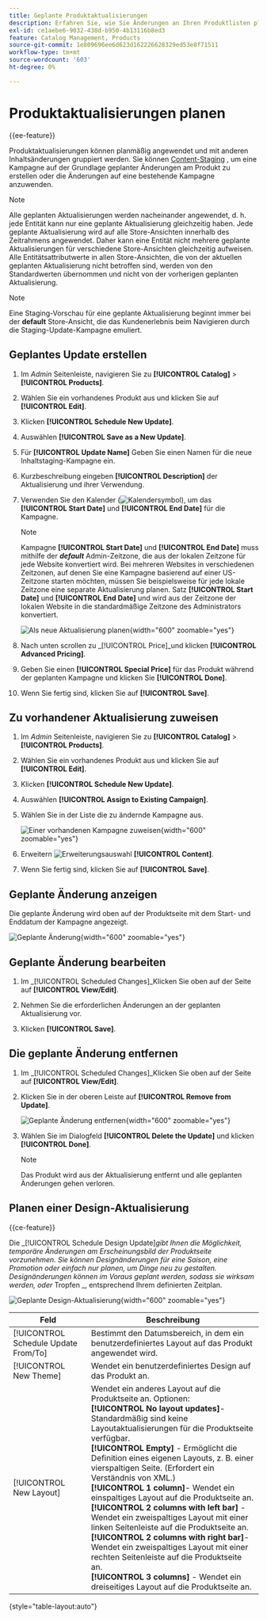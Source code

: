 ```yaml
---
title: Geplante Produktaktualisierungen
description: Erfahren Sie, wie Sie Änderungen an Ihren Produktlisten planen, um Kampagnen und Werbeprogramme zu unterstützen.
exl-id: ce1aebe6-9032-438d-b950-4b13116b8ed3
feature: Catalog Management, Products
source-git-commit: 1e809696ee6d623d162226628329ed53e8f71511
workflow-type: tm+mt
source-wordcount: '603'
ht-degree: 0%

---
```


# Produktaktualisierungen planen

{{ee-feature}}

Produktaktualisierungen können planmäßig angewendet und mit anderen Inhaltsänderungen gruppiert werden. Sie können [Content-Staging](../content-design/content-staging.md) , um eine Kampagne auf der Grundlage geplanter Änderungen am Produkt zu erstellen oder die Änderungen auf eine bestehende Kampagne anzuwenden.

>[!NOTE]
>
>Alle geplanten Aktualisierungen werden nacheinander angewendet, d. h. jede Entität kann nur eine geplante Aktualisierung gleichzeitig haben. Jede geplante Aktualisierung wird auf alle Store-Ansichten innerhalb des Zeitrahmens angewendet. Daher kann eine Entität nicht mehrere geplante Aktualisierungen für verschiedene Store-Ansichten gleichzeitig aufweisen. Alle Entitätsattributwerte in allen Store-Ansichten, die von der aktuellen geplanten Aktualisierung nicht betroffen sind, werden von den Standardwerten übernommen und nicht von der vorherigen geplanten Aktualisierung.

>[!NOTE]
>
>Eine Staging-Vorschau für eine geplante Aktualisierung beginnt immer bei der **default** Store-Ansicht, die das Kundenerlebnis beim Navigieren durch die Staging-Update-Kampagne emuliert.

## Geplantes Update erstellen

1. Im _Admin_ Seitenleiste, navigieren Sie zu **[!UICONTROL Catalog]** > **[!UICONTROL Products]**.

1. Wählen Sie ein vorhandenes Produkt aus und klicken Sie auf **[!UICONTROL Edit]**.

1. Klicken **[!UICONTROL Schedule New Update]**.

1. Auswählen **[!UICONTROL Save as a New Update]**.

1. Für **[!UICONTROL Update Name]** Geben Sie einen Namen für die neue Inhaltstaging-Kampagne ein.

1. Kurzbeschreibung eingeben **[!UICONTROL Description]** der Aktualisierung und ihrer Verwendung.

1. Verwenden Sie den Kalender (![Kalendersymbol](../assets/icon-calendar.png)), um das **[!UICONTROL Start Date]** und **[!UICONTROL End Date]** für die Kampagne.

   >[!NOTE]
   >
   >Kampagne **[!UICONTROL Start Date]** und **[!UICONTROL End Date]** muss mithilfe der **_default_** Admin-Zeitzone, die aus der lokalen Zeitzone für jede Website konvertiert wird. Bei mehreren Websites in verschiedenen Zeitzonen, auf denen Sie eine Kampagne basierend auf einer US-Zeitzone starten möchten, müssen Sie beispielsweise für jede lokale Zeitzone eine separate Aktualisierung planen. Satz **[!UICONTROL Start Date]** und **[!UICONTROL End Date]** und wird aus der Zeitzone der lokalen Website in die standardmäßige Zeitzone des Administrators konvertiert.

   ![Als neue Aktualisierung planen](./assets/product-schedule-as-new.png){width="600" zoomable="yes"}

1. Nach unten scrollen zu _[!UICONTROL Price]_und klicken **[!UICONTROL Advanced Pricing]**.

1. Geben Sie einen **[!UICONTROL Special Price]** für das Produkt während der geplanten Kampagne und klicken Sie **[!UICONTROL Done]**.

1. Wenn Sie fertig sind, klicken Sie auf **[!UICONTROL Save]**.

## Zu vorhandener Aktualisierung zuweisen

1. Im _Admin_ Seitenleiste, navigieren Sie zu **[!UICONTROL Catalog]** > **[!UICONTROL Products]**.

1. Wählen Sie ein vorhandenes Produkt aus und klicken Sie auf **[!UICONTROL Edit]**.

1. Klicken **[!UICONTROL Schedule New Update]**.

1. Auswählen **[!UICONTROL Assign to Existing Campaign]**.

1. Wählen Sie in der Liste die zu ändernde Kampagne aus.

   ![Einer vorhandenen Kampagne zuweisen](./assets/scheduled-changes-assign-to-existing-campaign.png){width="600" zoomable="yes"}

1. Erweitern ![Erweiterungsauswahl](../assets/icon-display-expand.png) **[!UICONTROL Content]**.

1. Wenn Sie fertig sind, klicken Sie auf **[!UICONTROL Save]**.

## Geplante Änderung anzeigen

Die geplante Änderung wird oben auf der Produktseite mit dem Start- und Enddatum der Kampagne angezeigt.

![Geplante Änderung](./assets/view-product-scheduled-changes.png){width="600" zoomable="yes"}

## Geplante Änderung bearbeiten

1. Im _[!UICONTROL Scheduled Changes]_Klicken Sie oben auf der Seite auf **[!UICONTROL View/Edit]**.

1. Nehmen Sie die erforderlichen Änderungen an der geplanten Aktualisierung vor.

1. Klicken **[!UICONTROL Save]**.

## Die geplante Änderung entfernen

1. Im _[!UICONTROL Scheduled Changes]_Klicken Sie oben auf der Seite auf **[!UICONTROL View/Edit]**.

1. Klicken Sie in der oberen Leiste auf **[!UICONTROL Remove from Update]**.

   ![Geplante Änderung entfernen](./assets/remove-product-scheduled-changes.png){width="600" zoomable="yes"}

1. Wählen Sie im Dialogfeld **[!UICONTROL Delete the Update]** und klicken **[!UICONTROL Done]**.

   >[!NOTE]
   >
   >Das Produkt wird aus der Aktualisierung entfernt und alle geplanten Änderungen gehen verloren.

## Planen einer Design-Aktualisierung

{{ce-feature}}

Die _[!UICONTROL Schedule Design Update]_gibt Ihnen die Möglichkeit, temporäre Änderungen am Erscheinungsbild der Produktseite vorzunehmen. Sie können Designänderungen für eine Saison, eine Promotion oder einfach nur planen, um Dinge neu zu gestalten. Designänderungen können im Voraus geplant werden, sodass sie wirksam werden, oder_ Tropfen _, entsprechend Ihrem definierten Zeitplan.

![Geplante Design-Aktualisierung](./assets/product-design-update-scheduled-ce.png){width="600" zoomable="yes"}


| Feld | Beschreibung |
|--- |--- |
| [!UICONTROL Schedule Update From/To] | Bestimmt den Datumsbereich, in dem ein benutzerdefiniertes Layout auf das Produkt angewendet wird. |
| [!UICONTROL New Theme] | Wendet ein benutzerdefiniertes Design auf das Produkt an. |
| [!UICONTROL New Layout] | Wendet ein anderes Layout auf die Produktseite an. Optionen: <br/>**[!UICONTROL No layout updates]**- Standardmäßig sind keine Layoutaktualisierungen für die Produktseite verfügbar.<br/>**[!UICONTROL Empty]** - Ermöglicht die Definition eines eigenen Layouts, z. B. einer vierspaltigen Seite. (Erfordert ein Verständnis von XML.) <br/>**[!UICONTROL 1 column]**- Wendet ein einspaltiges Layout auf die Produktseite an.<br/>**[!UICONTROL 2 columns with left bar]** - Wendet ein zweispaltiges Layout mit einer linken Seitenleiste auf die Produktseite an. <br/>**[!UICONTROL 2 columns with right bar]**- Wendet ein zweispaltiges Layout mit einer rechten Seitenleiste auf die Produktseite an.<br/>**[!UICONTROL 3 columns]** - Wendet ein dreiseitiges Layout auf die Produktseite an. |

{style="table-layout:auto"}

